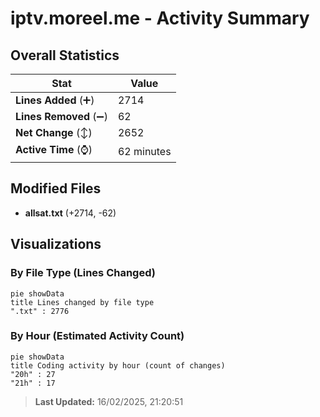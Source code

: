 # iptv.moreel.me - Activity Summary 

## Overall Statistics

| Stat                   | Value                                                             |
| ---------------------- | ----------------------------------------------------------------- |
| **Lines Added** (➕)   | 2714                                          |
| **Lines Removed** (➖) | 62                                        |
| **Net Change** (↕)    | 2652                |
| **Active Time** (⌚)   | 62 minutes |


## Modified Files
- **allsat.txt** (+2714, -62)

## Visualizations

### By File Type (Lines Changed)

```mermaid
pie showData
title Lines changed by file type
".txt" : 2776
```

### By Hour (Estimated Activity Count)

```mermaid
pie showData
title Coding activity by hour (count of changes)
"20h" : 27
"21h" : 17
```


> **Last Updated:** 16/02/2025, 21:20:51